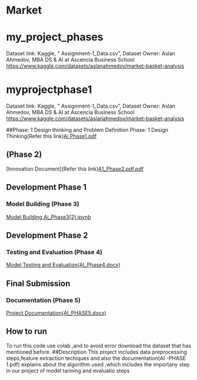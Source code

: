 # Market
# my_project_phases
Dataset link: Kaggle, " Assignment-1_Data.csv”, Dataset Owner: Aslan Ahmedov, MBA DS & AI at Ascencia Business School https://www.kaggle.com/datasets/aslanahmedov/market-basket-analysis 

# myprojectphase1
Dataset link: Kaggle, " Assignment-1_Data.csv”,  Dataset Owner: Aslan Ahmedov, MBA DS & AI at Ascencia Business School https://www.kaggle.com/datasets/aslanahmedov/market-basket-analysis

##Phase: 1 Design thinking and Problem Definition
Phase: 1 Design Thinking(Refer this link)[Ai Phase1.pdf](https://github.com/Karishmaarul/Market/blob/main/MYPROJn.txt%20(2).pdf)

##  (Phase 2)
[Innovation Document](Refer this link)[A1_Phase2.pdf.pdf](https://github.com/Karishmaarul/Market/blob/main/A1_Phase2.pdf.docx)

## Development Phase 1 
### Model Building (Phase 3)
[Model Building Ai_Phase3(2).ipynb](https://github.com/Karishmaarul/Market/blob/main/AI_Phase3.ipynb.pdf)

## Development Phase 2
### Testing and Evaluation (Phase 4)
[Model Testing and Evaluation(AI_Phase4.docx)](https://github.com/Karishmaarul/Market/blob/main/AI_Phase4.docx)


## Final Submission 
### Documentation (Phase 5)
[Project Documentation(AI_PHASE5.docx)](https://github.com/Karishmaarul/Market/blob/main/AI_PHASE5.docx)

  ## How to run
  To run this code use colab ,and to avoid error download the dataset that has mentioned before.
  ##Description
  This project includes data preprocessing steps,feature extraction techiques and also the documentation(AI -PHASE 1.pdf) explains about the algorithm used ,which includes the importany step in our project of model tarining and evaluatio steps
